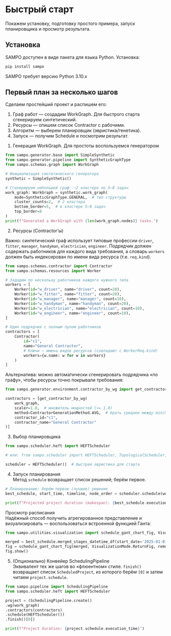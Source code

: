 # Быстрый старт

Покажем установку, подготовку простого примера, запуск планировщика и просмотр результата.

## Установка

SAMPO доступен в виде пакета для языка Python. Установка:

```bash
pip install sampo
```

SAMPO требует версию Python 3.10.x

## Первый план за несколько шагов

Сделаем простейший проект и распишем его:

1. Граф работ — создадим WorkGraph. Для быстрого старта сгенерируем синтетический.
2. Ресурсы — опишем список Contractor с рабочими.
3. Алгоритм — выберем планировщик (эвристика/генетика).
4. Запуск — получим Schedule и посмотрим результат.

1) Генерация WorkGraph. Для простоты воспользуемся генератором

```python
from sampo.generator.base import SimpleSynthetic
from sampo.generator.pipeline import SyntheticGraphType
from sampo.schemas.graph import WorkGraph

# Инициализация синтетического генератора
synthetic = SimpleSynthetic()

# Сгенерируем небольшой граф: ~2 кластера по 5–8 задач
work_graph: WorkGraph = synthetic.work_graph(
    mode=SyntheticGraphType.GENERAL,  # тип структуры
    cluster_counts=2,  # 2 кластера
    bottom_border=5,  # в кластере 5–8 задач
    top_border=8
)
print(f"Generated a WorkGraph with {len(work_graph.nodes)} tasks.")
```

2) Ресурсы (Contractor’ы)

Важно: синтетический граф использует типовые профессии `driver`, `fitter`, `manager`, `handyman`, `electrician`,
`engineer`. Подрядчик должен содержать работников для каждого вида требования, а словарь `workers` должен быть
индексирован по имени вида ресурса (т.е. `req.kind`).

```python
from sampo.schemas.contractor import Contractor
from sampo.schemas.resources import Worker

# Зададим по нескольку работников каждого нужного типа
workers = [
    Worker(id="w_driver", name="driver", count=20),
    Worker(id="w_fitter", name="fitter", count=20),
    Worker(id="w_manager", name="manager", count=10),
    Worker(id="w_handyman", name="handyman", count=20),
    Worker(id="w_electrician", name="electrician", count=10),
    Worker(id="w_engineer", name="engineer", count=10),
]

# Один подрядчик с полным пулом работников
contractors = [
    Contractor(
        id="c1",
        name="General Contractor",
        # Ключи — имена видов ресурсов (совпадают с WorkerReq.kind)
        workers={w.name: w for w in workers}
    )
]
```

Альтернатива: можно автоматически сгенерировать подрядчика «по графу», чтобы ресурсы точно покрывали требования:

```python
from sampo.generator.environment.contractor_by_wg import get_contractor_by_wg, ContractorGenerationMethod

contractors = [get_contractor_by_wg(
    work_graph,
    scaler=1.0,  # множитель мощностей (>= 1.0)
    method=ContractorGenerationMethod.AVG,  # брать среднее между min/max потребностями
    contractor_id="c1",
    contractor_name="General Contractor"
)]
```

3) Выбор планировщика

```python
from sampo.scheduler.heft import HEFTScheduler

# или: from sampo.scheduler import HEFTScheduler, TopologicalScheduler, GeneticScheduler

scheduler = HEFTScheduler()  # быстрая эвристика для старта
```

4) Запуск планирования  
   Метод `schedule` возвращает список решений; берём первое.

```python
# Планирование: берём первое (лучшее) решение
best_schedule, start_time, timeline, node_order = scheduler.schedule(work_graph, contractors)[0]

print(f"Projected project duration (makespan): {best_schedule.execution_time}")
```

Просмотр расписания  
Надёжный способ получить агрегированное представление и визуализировать — воспользоваться встроенной функцией Ганта:

```python
from sampo.utilities.visualization import schedule_gant_chart_fig, VisualizationMode

merged = best_schedule.merged_stages_datetime_df(start_date='2025-01-01')
fig = schedule_gant_chart_fig(merged, VisualizationMode.ReturnFig, remove_service_tasks=False)
fig.show()
```

5) (Опционально) Конвейер SchedulingPipeline  
   Эквивалент тех же шагов во «флюентном» стиле. `finish()` возвращает список `ScheduledProject`, из которого берём
   `[0]` и затем читаем `project.schedule`.

```python
from sampo.pipeline import SchedulingPipeline
from sampo.scheduler.heft import HEFTScheduler

project = (SchedulingPipeline.create()
.wg(work_graph)
.contractors(contractors)
.schedule(HEFTScheduler())
.finish()[0])

print(f"Project duration: {project.schedule.execution_time}")
```